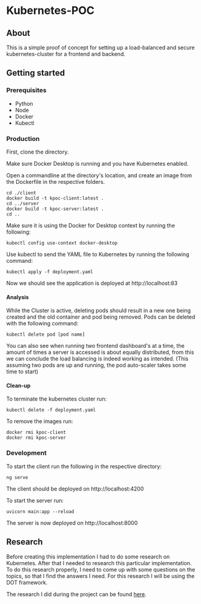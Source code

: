# Kubernetes-POC

## About
This is a simple proof of concept for setting up a load-balanced and secure kubernetes-cluster for a frontend and backend.

## Getting started

### Prerequisites

- Python
- Node
- Docker
- Kubectl

### Production

First, clone the directory.

Make sure Docker Desktop is running and you have Kubernetes enabled.

Open a commandline at the directory's location, and create an image from the Dockerfile in the respective folders.

```commandline
cd ./client
docker build -t kpoc-client:latest .
cd ../server
docker build -t kpoc-server:latest .
cd ..
```

Make sure it is using the Docker for Desktop context by running the following:
```commandline
kubectl config use-context docker-desktop
```

Use kubectl to send the YAML file to Kubernetes by running the following command:
```commandline
kubectl apply -f deployment.yaml
```

Now we should see the application is deployed at http://localhost:83

#### Analysis

While the Cluster is active, deleting pods should result in a new one being created and the old container and pod being removed. Pods can be deleted with the following command:
```commandline
kubectl delete pod [pod name]
```

You can also see when running two frontend dashboard's at a time, the amount of times a server is accessed is about equally distributed, from this we can conclude the load balancing is indeed working as intended. (This assuming two pods are up and running, the pod auto-scaler takes some time to start)

#### Clean-up

To terminate the kubernetes cluster run:
```commandline
kubectl delete -f deployment.yaml
```

To remove the images run:
```commandline
docker rmi kpoc-client
docker rmi kpoc-server
```

### Development

To start the client run the following in the respective directory:
```commandline
ng serve
```

The client should be deployed on http://localhost:4200

To start the server run:
```commandline
uvicorn main:app --reload
```

The server is now deployed on http://localhost:8000

## Research
Before creating this implementation I had to do some research on Kubernetes. After that I needed to research this particular implementation. To do this research properly, I need to come up with some questions on the topics, so that I find the answers I need. For this research I will be using the DOT framework.

The research I did during the project can be found [here](https://www.overleaf.com/read/ryrqzzqjwrwy).
